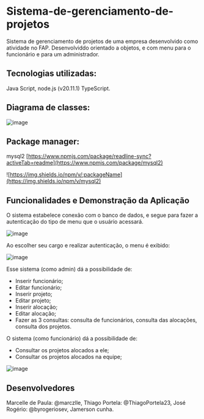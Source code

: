# Sistema-de-gerenciamento-de-projetos
Sistema de gerenciamento de projetos de uma empresa desenvolvido como atividade no FAP. Desenvolviddo orientado a objetos, e com menu para o funcionário e para um administrador.

## Tecnologias utilizadas: 
Java Script, node.js (v20.11.1)
TypeScript. 

## Diagrama de classes:

![image](https://github.com/user-attachments/assets/3efa25cf-0ddd-4702-833f-6e1f9e1097dc)


## Package manager:

mysql2
[https://www.npmjs.com/package/readline-sync?activeTab=readme](https://www.npmjs.com/package/mysql2)

![https://img.shields.io/npm/v/:packageName](https://img.shields.io/npm/v/mysql2) 

## Funcionalidades e Demonstração da Aplicação
O sistema estabelece conexão com o banco de dados, e segue para fazer a autenticação do tipo de menu que o usuário acessará.

![image](https://github.com/user-attachments/assets/26b9f620-d858-4cf5-b079-e3fa3a1c7bc6)

Ao escolher seu cargo e realizar autenticação, o menu é exibido:

![image](https://github.com/user-attachments/assets/bcdcd7ae-0ac6-45d2-a60d-7f75a381e03a)

Esse sistema (como admin) dá a possibilidade de:
- Inserir funcionário;
- Editar funcionário;
- Inserir projeto;
- Editar projeto;
- Inserir alocação;
- Editar alocação;
- Fazer as 3 consultas: consulta de funcionários, consulta das alocações, consulta dos projetos.

O sistema (como funcionário) dá a possibilidade de:
- Consultar os projetos alocados a ele;
- Consultar os projetos alocados na equipe;

![image](https://github.com/user-attachments/assets/dfe66804-0926-43a8-a2db-52e81542267a)


## Desenvolvedores

Marcelle de Paula: @marczlle,
Thiago Portela: @ThiagoPortela23,
José Rogério: @byrogeriosev,
Jamerson cunha.


